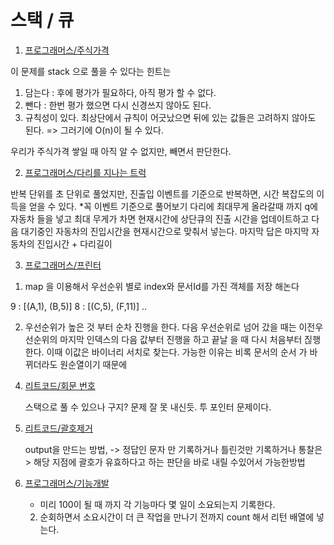# 스택 / 큐

1.  [프로그래머스/주식가격](https://programmers.co.kr/learn/courses/30/lessons/42584)

이 문제를 stack 으로 풀을 수 있다는 힌트는

1.  담는다 : 후에 평가가 필요하다, 아직 평가 할 수 없다.
2.  뺀다 : 한번 평가 했으면 다시 신경쓰지 않아도 된다.
3.  규칙성이 있다. 최상단에서 규칙이 어긋났으면 뒤에 있는 값들은 고려하지 않아도 된다.
    => 그러기에 O(n)이 될 수 있다.

우리가 주식가격 쌓일 때 아직 알 수 없지만, 빼면서 판단한다.

2.  [프로그래머스/다리를 지나는 트럭](https://programmers.co.kr/learn/courses/30/lessons/42583)

반복 단위를 초 단위로 풀었지만, 진출입 이벤트를 기준으로 반복하면, 시간 복잡도의 이득을 얻을 수 있다.
*꼭 이벤트 기준으로 풀어보기
다리에 최대무게 올라갈때 까지 q에 자동차 들을 넣고 최대 무게가 차면 현재시간에 상단큐의 진출 시간을 업데이트하고
다음 대기중인 자동차의 진입시간을 현재시간으로 맞춰서 넣는다.
마지막 답은 마지막 자동차의 진입시간 + 다리길이

3.  [프로그래머스/프린터](https://programmers.co.kr/learn/courses/30/lessons/42587)

1) map 을 이용해서 우선순위 별로 index와 문서Id를 가진 객체를 저장 해논다

9 : [(A,1), (B,5)]
8 : [(C,5), (F,11)]
..

2. 우선순위가 높은 것 부터 순차 진행을 한다.
   다음 우선순위로 넘어 갔을 때는 이전우선순위의 마지막 인덱스의 다음 값부터 진행을 하고 끝날 을 때 다시 처음부터 짆행한다. 이때 이값은 바이너리 서치로 찾는다.
   가능한 이유는 비록 문서의 순서 가 바뀌더라도 원순열이기 때문에

4)  [리트코드/회문 번호](https://leetcode.com/problems/palindrome-number/)

    스택으로 풀 수 있으나 구지? 문제 잘 못 내신듯. 투 포인터 문제이다.

5)  [리트코드/괄호제거](https://leetcode.com/problems/minimum-remove-to-make-valid-parentheses/)

    output을 만드는 방법, -> 정답인 문자 만 기록하거나 틀린것만 기록하거나
    통찰은 > 해당 지점에 괄호가 유효하다고 하는 판단을 바로 내릴 수있어서 가능한방법

6)  [프로그래머스/기능개발](https://programmers.co.kr/learn/courses/30/lessons/42586)

    - 미리 100이 될 때 까지 각 기능마다 몇 일이 소요되는지 기록한다.

    2. 순회하면서 소요시간이 더 큰 작업을 만나기 전까지 count 해서 리턴 배열에 넣는다.
